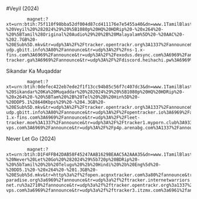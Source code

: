 #Veyil (2024)

            magnet:?xt=urn:btih:75f110f98bba52df004d87cd411176e7e5455a40&dn=www.1TamilBlasters.my%20-%20Veyil%20%282024%29%20%5B1080p%20HQ%20HDRip%20-%20x264%20-%20%5BTamil%28Original%20Audio%29%20%2B%20Malayalam%5D%20-%20AAC%20-%202.7GB%20-%20ESub%5D.mkv&tr=udp%3A%2F%2Ftracker.opentrackr.org%3A1337%2Fannounce&tr=udp%3A%2F%2Fopen.demonii.com%3A1337%2Fannounce&tr=udp%3A%2F%2Fopen.tracker.cl%3A1337%2Fannounce&tr=udp%3A%2F%2Fopen.stealth.si%3A80%2Fannounce&tr=udp%3A%2F%2Ftracker.torrent.eu.org%3A451%2Fannounce&tr=udp%3A%2F%2Fexplodie.org%3A6969%2Fannounce&tr=udp%3A%2F%2Ftracker.qu.ax%3A6969%2Fannounce&tr=udp%3A%2F%2Ftracker.bittor.pw%3A1337%2Fannounce&tr=udp%3A%2F%2Ftracker-udp.gbitt.info%3A80%2Fannounce&tr=udp%3A%2F%2Fns-1.x-fins.com%3A6969%2Fannounce&tr=udp%3A%2F%2Fexodus.desync.com%3A6969%2Fannounce&tr=udp%3A%2F%2Ftracker.ololosh.space%3A6969%2Fannounce&tr=udp%3A%2F%2Fpublic.tracker.vraphim.com%3A6969%2Fannounce&tr=udp%3A%2F%2Fopentracker.io%3A6969%2Fannounce&tr=udp%3A%2F%2Fopen.free-tracker.ga%3A6969%2Fannounce&tr=udp%3A%2F%2Fdiscord.heihachi.pw%3A6969%2Fannounce&tr=udp%3A%2F%2Ftracker.theoks.net%3A6969%2Fannounce&tr=udp%3A%2F%2Fz.mercax.com%3A53%2Fannounce&tr=udp%3A%2F%2Fttk2.nbaonlineservice.com%3A6969%2Fannounce&tr=udp%3A%2F%2Ftracker2.dler.org%3A80%2Fannounce&tr=udp%3A%2F%2Ftracker1.myporn.club%3A9337%2Fannounce
            
Sikandar Ka Muqaddar

            magnet:?xt=urn:btih:0defec422eb7ede2f1f13cc94b85c56f7c407dc3&dn=www.1TamilBlasters.my%20-%20Sikandar%20Ka%20Muqaddar%20%282024%29%20%5B1080p%20HQ%20HDRip%20-%20x264%20-%20%5BTam%20%2B%20Tel%20%2B%20Hin%5D%20-%20DDP5.1%28640Kbps%29%20-%204.3GB%20-%20ESub%5D.mkv&tr=udp%3A%2F%2Ftracker.opentrackr.org%3A1337%2Fannounce&tr=udp%3A%2F%2Fopen.demonii.com%3A1337%2Fannounce&tr=udp%3A%2F%2Fopen.tracker.cl%3A1337%2Fannounce&tr=udp%3A%2F%2Fopen.stealth.si%3A80%2Fannounce&tr=udp%3A%2F%2Ftracker.torrent.eu.org%3A451%2Fannounce&tr=udp%3A%2F%2Fexplodie.org%3A6969%2Fannounce&tr=udp%3A%2F%2Ftracker.dump.cl%3A6969%2Fannounce&tr=udp%3A%2F%2Ftracker-udp.gbitt.info%3A80%2Fannounce&tr=udp%3A%2F%2Fopentracker.io%3A6969%2Fannounce&tr=udp%3A%2F%2Fexodus.desync.com%3A6969%2Fannounce&tr=udp%3A%2F%2Ftracker.qu.ax%3A6969%2Fannounce&tr=udp%3A%2F%2Fpublic.tracker.vraphim.com%3A6969%2Fannounce&tr=udp%3A%2F%2Fns-1.x-fins.com%3A6969%2Fannounce&tr=udp%3A%2F%2Fleet-tracker.moe%3A1337%2Fannounce&tr=udp%3A%2F%2Ftracker1.myporn.club%3A9337%2Fannounce&tr=udp%3A%2F%2Ftracker1.bt.moack.co.kr%3A80%2Fannounce&tr=udp%3A%2F%2Ftracker.tiny-vps.com%3A6969%2Fannounce&tr=udp%3A%2F%2Fp4p.arenabg.com%3A1337%2Fannounce&tr=udp%3A%2F%2Fbt.ktrackers.com%3A6666%2Fannounce&tr=udp%3A%2F%2Fz.mercax.com%3A53%2Fannounce&tr=udp%3A%2F%2Fyahor.of.by%3A6969%2Fannounce
      

Never Let Go (2024)

            magnet:?xt=urn:btih:D1F4FFB42DAB58F45247AAB1629BEAAC5A2AAA35&dn=www.1TamilBlasters.my%20-%20Never%20Let%20Go%20%282024%29%5b720p%20BDRip%20-%20%5bTamil%20%2b%20Telugu%20%2b%20Hindi%20%2b%20Eng%5d%20-%20DD5.1%20-%20x264%20-%201.3GB%20-%20ESub%5d.mkv&tr=http%3a%2f%2fopen.acgnxtracker.com%3a80%2fannounce&tr=http%3a%2f%2ftracker1.itzmx.com%3a8080%2fannounce&tr=http%3a%2f%2ftracker.dler.org%3a6969%2fannounce&tr=http%3a%2f%2fp4p.arenabg.com%3a1337%2fannounce&tr=udp%3a%2f%2ftracker.leechers-paradise.org%3a6969%2fannounce&tr=udp%3a%2f%2ftracker.internetwarriors.net%3a1337%2fannounce&tr=udp%3a%2f%2ftracker.openbittorrent.com%3a1337%2fannounce&tr=udp%3a%2f%2fretracker.lanta-net.ru%3a2710%2fannounce&tr=udp%3a%2f%2ftracker.opentrackr.org%3a1337%2fannounce&tr=udp%3a%2f%2ftracker.zerobytes.xyz%3a1337%2fannounce&tr=udp%3a%2f%2ftracker.torrent.eu.org%3a451%2fannounce&tr=udp%3a%2f%2ftracker.tiny-vps.com%3a6969%2fannounce&tr=udp%3a%2f%2ftracker3.itzmx.com%3a6961%2fannounce&tr=udp%3a%2f%2ftracker.cyberia.is%3a6969%2fannounce&tr=udp%3a%2f%2fzephir.monocul.us%3a6969%2fannounce&tr=udp%3a%2f%2fexodus.desync.com%3a6969%2fannounce&tr=udp%3a%2f%2fopen.demonii.si%3a1337%2fannounce&tr=udp%3a%2f%2fp4p.arenabg.ch%3a1337%2fannounce&tr=udp%3a%2f%2ftracker.ds.is%3a6969%2fannounce&tr=udp%3a%2f%2fopen.stealth.si%3a80%2fannounce&tr=udp%3a%2f%2fexplodie.org%3a6969%2fannounce&tr=udp%3a%2f%2fopentor.org%3a2710%2fannounce&tr=udp%3a%2f%2f9.rarbg.to%3a2710%2fannounce&tr=udp%3a%2f%2f9.rarbg.me%3a2710%2fannounce&tr=http%3a%2f%2f118.24.123.223%3a8080%2fannounce&tr=http%3a%2f%2f62.210.97.59%3a1337%2fannounce&tr=http%3a%2f%2f54.37.106.164%3a80%2fannounce&tr=udp%3a%2f%2f46.148.18.250%3a2710%2fannounce&tr=udp%3a%2f%2f93.158.213.92%3a1337%2fannounce&tr=udp%3a%2f%2f151.80.120.114%3a2710%2fannounce&tr=udp%3a%2f%2f138.255.103.84%3a1337%2fannounce&tr=udp%3a%2f%2f31.131.4.62%3a6969%2fannounce&tr=udp%3a%2f%2f194.182.165.153%3a6969%2fannounce&tr=udp%3a%2f%2f208.83.20.20%3a6969%2fannounce&tr=udp%3a%2f%2f184.105.151.164%3a6969%2fannounce&tr=udp%3a%2f%2f62.210.97.59%3a13


  
